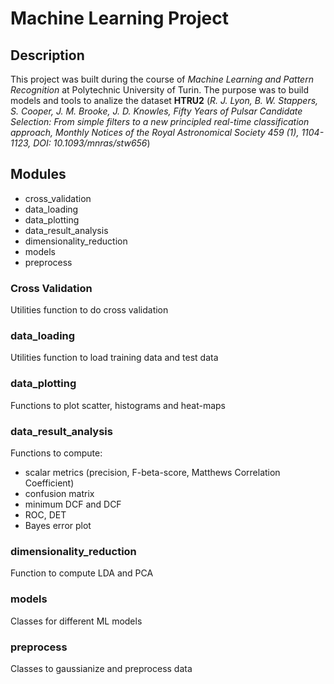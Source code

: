# Machine Learning Project

## Description

This project was built during the course of _Machine Learning and Pattern Recognition_ at Polytechnic University of Turin. The purpose was to build models and tools to analize the dataset **HTRU2** (_R. J. Lyon, B. W. Stappers, S. Cooper, J. M. Brooke, J. D. Knowles, Fifty Years of Pulsar Candidate Selection: From simple filters to a new principled real-time classification approach, Monthly Notices of the Royal Astronomical Society 459 (1), 1104-1123, DOI: 10.1093/mnras/stw656_)

## Modules

- cross_validation
- data_loading
- data_plotting
- data_result_analysis
- dimensionality_reduction
- models
- preprocess

### Cross Validation

Utilities function to do cross validation

### data_loading

Utilities function to load training data and test data

### data_plotting

Functions to plot scatter, histograms and heat-maps

### data_result_analysis

Functions to compute:

- scalar metrics (precision, F-beta-score, Matthews Correlation Coefficient)
- confusion matrix
- minimum DCF and DCF
- ROC, DET
- Bayes error plot

### dimensionality_reduction

Function to compute LDA and PCA

### models

Classes for different ML models

### preprocess

Classes to gaussianize and preprocess data
